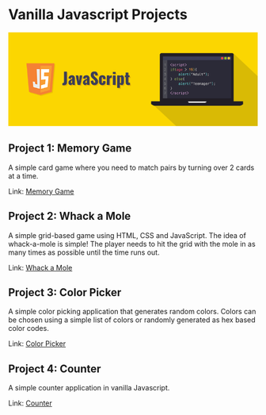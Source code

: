 # Vanilla Javascript Projects

![](https://github.com/AyersAuthentic/vanilla_javascript_projects/blob/main/images/javascript-illustration.png?raw=true)

## Project 1: Memory Game
A simple card game where you need to match pairs by turning over 2 cards at a time. 

Link: [Memory Game](https://ayersauthentic.github.io/Memory_Game/)

## Project 2: Whack a Mole
A simple grid-based game using HTML, CSS and JavaScript. The idea of whack-a-mole is simple! The player needs to hit the grid with the mole in as many times as possible until the time runs out. 

Link: [Whack a Mole](https://ayersauthentic.github.io/whack_a_mole/)

## Project 3: Color Picker
A simple color picking application that generates random colors. Colors can be chosen using a simple list of colors or randomly generated as hex based color codes. 

Link: [Color Picker](https://ayersauthentic.github.io/color_picker/)

## Project 4: Counter
A simple counter application in vanilla Javascript.

Link: [Counter](https://ayersauthentic.github.io/counter/)